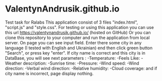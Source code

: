 # ValentynAndrusik.github.io
Test task for Ralabs
This application consist of 3 files "index.html", "script.js" and "style.css".
For testing or using this application you can use this url https://valentynandrusik.github.io/ (hosted on GitHub)
Or you can clone this repository to your computer and run the application from local server.
On page you can see input field. Enter there some city in any language (I tested with English and Ukrainian) end then click green button "Search", or press key "enter". If city name is correct and this city is in DataBase, you will see next parameters :
-Temperature:
-Feels Like:
-Weather description:
-Sunrise time:
-Pressure:
-Wind speed:
-Wind direction:
-Verbal wind direction:
-Relative humidity:
-Cloud coverage:
and if city name is incorrect, page display nothing.

